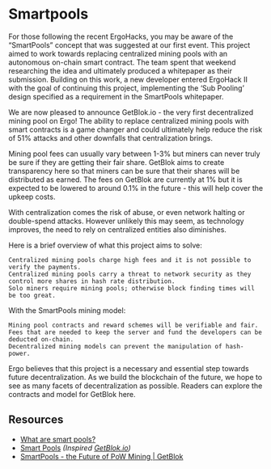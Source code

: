 # Smartpools

For those following the recent ErgoHacks, you may be aware of the “SmartPools” concept that was suggested at our first event. This project aimed to work towards replacing centralized mining pools with an autonomous on-chain smart contract. The team spent that weekend researching the idea and ultimately produced a whitepaper as their submission. Building on this work, a new developer entered ErgoHack II with the goal of continuing this project, implementing the ‘Sub Pooling’ design specified as a requirement in the SmartPools whitepaper. 

We are now pleased to announce GetBlok.io - the very first decentralized mining pool on Ergo! The ability to replace centralized mining pools with smart contracts is a game changer and could ultimately help reduce the risk of 51% attacks and other downfalls that centralization brings.

Mining pool fees can usually vary between 1-3% but miners can never truly be sure if they are getting their fair share. GetBlok aims to create transparency here so that miners can be sure that their shares will be distributed as earned. The fees on GetBlok are currently at 1% but it is expected to be lowered to around 0.1% in the future - this will help cover the upkeep costs.

With centralization comes the risk of abuse, or even network halting or double-spend attacks. However unlikely this may seem, as technology improves, the need to rely on centralized entities also diminishes. 

Here is a brief overview of what this project aims to solve:

    Centralized mining pools charge high fees and it is not possible to verify the payments.
    Centralized mining pools carry a threat to network security as they control more shares in hash rate distribution.
    Solo miners require mining pools; otherwise block finding times will be too great.

With the SmartPools mining model: 

    Mining pool contracts and reward schemes will be verifiable and fair.
    Fees that are needed to keep the server and fund the developers can be deducted on-chain. 
    Decentralized mining models can prevent the manipulation of hash-power.

Ergo believes that this project is a necessary and essential step towards future decentralization. As we build the blockchain of the future, we hope to see as many facets of decentralization as possible. Readers can explore the contracts and model for GetBlok here.


## Resources
- [What are smart pools?](https://ergoplatform.org/en/blog/2021-11-19-ergo-smartpools-and-decentralized-mining/)
- [Smart Pools](https://github.com/WilfordGrimley/ErgoSmartPools) _(Inspired [GetBlok.io](https://getblok.io))_
- [SmartPools - the Future of PoW Mining | GetBlok](https://www.youtube.com/watch?v=pc3GEqMik48)
